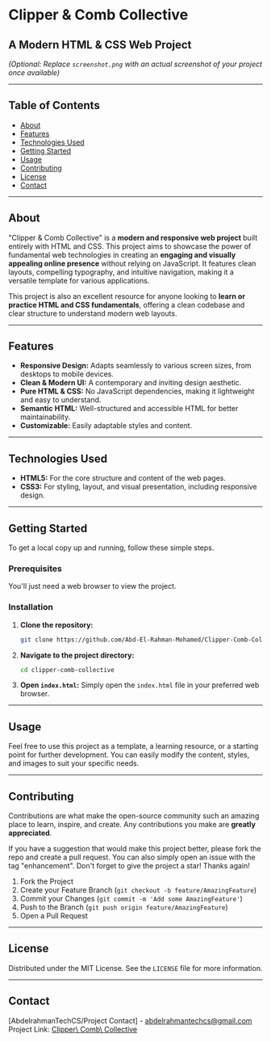 # Clipper & Comb Collective

## A Modern HTML & CSS Web Project

*(Optional: Replace `screenshot.png` with an actual screenshot of your project once available)*

-----

## Table of Contents

  * [About](#About)
  * [Features](#Features)
  * [Technologies Used](#technologies-used)
  * [Getting Started](#getting-started)
  * [Usage](#Usage)
  * [Contributing](#Contributing)
  * [License](#License)
  * [Contact](#Contact)

-----

## About

"Clipper & Comb Collective" is a **modern and responsive web project** built entirely with HTML and CSS. This project aims to showcase the power of fundamental web technologies in creating an **engaging and visually appealing online presence** without relying on JavaScript. It features clean layouts, compelling typography, and intuitive navigation, making it a versatile template for various applications.

This project is also an excellent resource for anyone looking to **learn or practice HTML and CSS fundamentals**, offering a clean codebase and clear structure to understand modern web layouts.

-----

## Features

  * **Responsive Design:** Adapts seamlessly to various screen sizes, from desktops to mobile devices.
  * **Clean & Modern UI:** A contemporary and inviting design aesthetic.
  * **Pure HTML & CSS:** No JavaScript dependencies, making it lightweight and easy to understand.
  * **Semantic HTML:** Well-structured and accessible HTML for better maintainability.
  * **Customizable:** Easily adaptable styles and content.

-----

## Technologies Used

  * **HTML5:** For the core structure and content of the web pages.
  * **CSS3:** For styling, layout, and visual presentation, including responsive design.

-----

## Getting Started

To get a local copy up and running, follow these simple steps.

### Prerequisites

You'll just need a web browser to view the project.

### Installation

1.  **Clone the repository:**

    ```bash
    git clone https://github.com/Abd-El-Rahman-Mohamed/Clipper-Comb-Collective
    ```

2.  **Navigate to the project directory:**

    ```bash
    cd clipper-comb-collective
    ```

3.  **Open `index.html`:**
    Simply open the `index.html` file in your preferred web browser.

-----

## Usage

Feel free to use this project as a template, a learning resource, or a starting point for further development. You can easily modify the content, styles, and images to suit your specific needs.

-----

## Contributing

Contributions are what make the open-source community such an amazing place to learn, inspire, and create. Any contributions you make are **greatly appreciated**.

If you have a suggestion that would make this project better, please fork the repo and create a pull request. You can also simply open an issue with the tag "enhancement". Don't forget to give the project a star\! Thanks again\!

1.  Fork the Project
2.  Create your Feature Branch (`git checkout -b feature/AmazingFeature`)
3.  Commit your Changes (`git commit -m 'Add some AmazingFeature'`)
4.  Push to the Branch (`git push origin feature/AmazingFeature`)
5.  Open a Pull Request

-----

## License

Distributed under the MIT License. See the `LICENSE` file for more information.

-----

## Contact

[AbdelrahmanTechCS/Project Contact] - [abdelrahmantechcs@gmail.com](mailto:abdelrahmantechcs@gmail.com)
Project Link: [Clipper\ Comb\ Collective](https://github.com/Abd-El-Rahman-Mohamed/Clipper-Comb-Collective)
